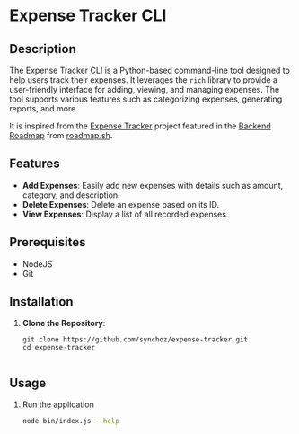 # Expense Tracker CLI

## Description
The Expense Tracker CLI is a Python-based command-line tool designed to help users track their expenses. It leverages the `rich` library to provide a user-friendly interface for adding, viewing, and managing expenses. The tool supports various features such as categorizing expenses, generating reports, and more.

It is inspired from the [Expense Tracker](https://roadmap.sh/projects/expense-tracker) project featured in the [Backend Roadmap](https://roadmap.sh/backend) from [roadmap.sh](https://roadmap.sh/).

## Features
- **Add Expenses**: Easily add new expenses with details such as amount, category, and description.
- **Delete Expenses**: Delete an expense based on its ID.
- **View Expenses**: Display a list of all recorded expenses.

## Prerequisites
- NodeJS
- Git

## Installation
1. **Clone the Repository**:
   ``` nodejs
   git clone https://github.com/synchoz/expense-tracker.git
   cd expense-tracker
  
## Usage
1. Run the application
   ```sh
   node bin/index.js --help
